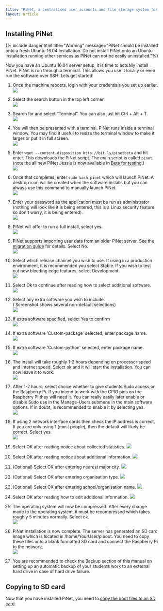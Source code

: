 ```yaml
---
title: "PiNet, a centralised user accounts and file storage system for a Raspberry Pi classroom."
layout: article
---
```


Installing PiNet
---------------------   

{% include danger.html title="Warning" message="PiNet should be installed onto a fresh Ubuntu 16.04 installation. Do not install PiNet onto an Ubuntu installation running other services as PiNet can not be easily uninstalled."%}   
   
Now you have an Ubuntu 16.04 server setup, it is time to actually install PiNet. PiNet is run through a terminal.
This allows you use it locally or even run the software over SSH!
Lets get started!

1.  Once the machine reboots, login with your credentials you set up
    earlier.   
    ![](/assets/images/PiNet/Install/01_Login.jpg) 

2.  Select the search button in the top left corner.   
    ![](/assets/images/PiNet/Install/02_Search_your_computer.jpg) 

3.  Search for and select “Terminal”. You can also just hit Ctrl + Alt +
    T.   
    ![](/assets/images/PiNet/Install/03_terminal.jpg)  

4.  You will then be presented with a terminal. PiNet runs inside a
    terminal window. You may find it useful to resize the terminal
    window to make it larger or put it in full screen.   
    ![](/assets/images/PiNet/Install/04_show_terminal.jpg) 

5.  Enter ```wget --content-disposition http://bit.ly/pinetbeta```
    and hit enter. This downloads the PiNet script. The main script is called ```pinet```.    
    (note the all new PiNet Jessie is now available in [Beta for testing](../wheezy-jessie.html).)    
    ![](/assets/images/PiNet/Install/05_wget_pinet.jpg) 

6.  Once that completes, enter ```sudo bash pinet``` which will launch
    PiNet. A desktop icon will be created when the software installs but 
    you can always use this command to manually launch PiNet.   
    ![](/assets/images/PiNet/Install/06_sudo_bash_pinet.jpg) 

7.  Enter your password as the application must be run as administrator 
    (nothing will look like it is being entered, this is a Linux security feature so don't worry, it is being entered).   
    ![](/assets/images/PiNet/Install/07_sudo_password.jpg)   
          
8.  PiNet will offer to run a full install, select yes.  
    ![](/assets/images/PiNet/Install/10_Pinet_Welcome.jpg)   
    
9. PiNet supports importing user data from an older PiNet server. 
    See the [migration guide](../manage-users/migration.html) for details. Select No.   
    ![](/assets/images/PiNet/Install/11_Pinet_Importing_Users.jpg)   

10. Select which release channel you wish to use. If using in a production environment, it is recommended you
    select Stable. If you wish to test out new bleeding edge features, select Development.   
    ![](/assets/images/PiNet/Install/12_Release_channels.jpg)   


11. Select Ok to continue after reading how to select additional software.     
    ![](/assets/images/PiNet/Install/13_Additional_Software.jpg)   
    

12. Select any extra software you wish to include.  
    ( Screenshot shows several non-default selections)    
    ![](/assets/images/PiNet/Install/14_Extra_Software_Submenu.jpg)   

13. If extra software specified, select Yes to confirm  
    ![](/assets/images/PiNet/Install/15_Extra_Software_Are_you_sure.jpg)   
    
14. If extra software 'Custom-package' selected, enter package name.  
    ![](/assets/images/PiNet/Install/16_Custom_package.jpg)   

15. If extra software 'Custom-python' selected, enter package name.  
    ![](/assets/images/PiNet/Install/17_Custom_python_package.jpg)   
    
16. The install will take roughly 1-2 hours depending on processor speed
    and internet speed. Select ok and it will start the installation.
    You can now leave it to work.   
    ![](/assets/images/PiNet/Install/18_Full_Install_info.jpg)

17. After 1-2 hours, select choice whether to give students Sudo access on
    the Raspberry Pi. If you intend to work with the GPIO pins on the
    Raspberry Pi they will need it. You can really easily later enable
    or disable Sudo use in the Manage-Users submenu in the main software
    options. If in doubt, is recommended to enable it by selecting yes.   
    ![](/assets/images/PiNet/Install/19_Warning_Give_students_sudo.jpg)   

18. If using 2 network interface cards then check the IP address is
    correct. If you are only using 1 (most people), then the default
    will likely be correct. Select yes.   
    ![](/assets/images/PiNet/Install/20_IP_Address.jpg)   

19. Select OK after reading notice about collected statistics.
    ![](/assets/images/PiNet/Install/21_Stats_usage_clean.jpg)   
    
20. Select OK after reading notice about additional information.
    ![](/assets/images/PiNet/Install/22_Additional_Information.jpg)   
        
21. (Optional) Select OK after entering nearest major city.
    ![](/assets/images/PiNet/Install/23_Nearest_major_city_2_with_OK.jpg)   
            
22. (Optional) Select OK after entering organisation type.
    ![](/assets/images/PiNet/Install/24_Organisation_type.jpg)   

23. (Optional) Select OK after entering school/organisation name.
    ![](/assets/images/PiNet/Install/25_School_Org_name.jpg)   

24. Select OK after reading how to edit additional information.
    ![](/assets/images/PiNet/Install/26_Additional_info_thanks.jpg)   
    
25. The operating system will now be compressed. After every change made
    to the operating system, it must be recompressed which takes roughly
    5 minutes normally. Select ok.   
    ![](/assets/images/PiNet/Install/27_Compression.jpg)

26. PiNet installation is now complete. The server has generated an
    SD card image which is located in /home/YourUser/piboot.
    You need to copy these files onto a blank formatted SD card and
    connect the Raspberry Pi to the network.   
    ![](/assets/images/PiNet/Install/28_Main_install_complete.jpg)

27. You are recommended to check the Backup section of this manual on
    setting up an automatic backup of your students work to an external
    hard drive in case of hard drive failure.   

## Copying to SD card
Now that you have installed PiNet, you need to [copy the boot files to an SD card](sd-card-copy.html).
